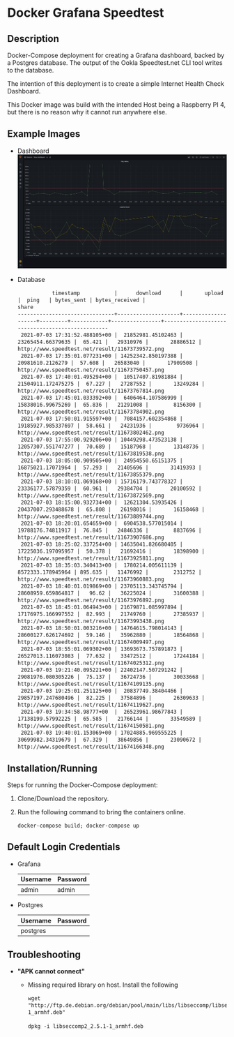 # Docker Grafana Speedtest

## Description

Docker-Compose deployment for creating a Grafana dashboard, backed by a Postgres
database.  The output of the Ookla Speedtest.net CLI tool writes to the database.

The intention of this deployment is to create a simple Internet Health Check
Dashboard.

This Docker image was build with the intended Host being a Raspberry PI 4, but
there is no reason why it cannot run anywhere else.

## Example Images

- Dashboard
  ![](./img/InternetHealthCheck%20-%20Grafana.png "Dashboard Example 1")

- Database

  ```
             timestamp           |      download      |       upload       |  ping   | bytes_sent | bytes_received |                      share
  -------------------------------+--------------------+--------------------+---------+------------+----------------+-------------------------------------------------
   2021-07-03 17:31:52.488105+00 |  21852981.45102463 |  23265454.66379635 |  65.421 |   29310976 |       28886512 | http://www.speedtest.net/result/11673739572.png
   2021-07-03 17:35:01.077231+00 | 14252342.850197388 |   20981610.2126279 |  57.608 |   26583040 |       17909508 | http://www.speedtest.net/result/11673750457.png
   2021-07-03 17:40:01.495294+00 |  10517407.81981884 | 21504911.172475275 |  67.227 |   27287552 |       13249284 | http://www.speedtest.net/result/11673767814.png
   2021-07-03 17:45:01.033392+00 |  6406464.107586999 |  15838016.99675269 |  65.836 |   21291008 |        8156300 | http://www.speedtest.net/result/11673784902.png
   2021-07-03 17:50:01.915597+00 |  7084157.602354868 | 19185927.985337697 |  58.661 |   24231936 |        9736964 | http://www.speedtest.net/result/11673802462.png
   2021-07-03 17:55:00.929206+00 | 10449298.473523138 | 12057307.551747277 |  70.689 |   15187968 |       13148736 | http://www.speedtest.net/result/11673819538.png
   2021-07-03 18:05:00.909505+00 |  24954550.65151375 |  16875021.17071964 |  57.293 |   21405696 |       31419393 | http://www.speedtest.net/result/11673855379.png
   2021-07-03 18:10:01.069168+00 | 15716179.743778327 |  23336177.57879359 |  60.961 |   29384704 |       20100592 | http://www.speedtest.net/result/11673872569.png
   2021-07-03 18:15:00.932734+00 |  12621304.53935426 | 20437007.293488678 |  65.808 |   26198016 |       16158468 | http://www.speedtest.net/result/11673889744.png
   2021-07-03 18:20:01.654659+00 |  6904538.577015014 |  19788176.74811917 |  76.845 |   24846336 |        8837696 | http://www.speedtest.net/result/11673907686.png
   2021-07-03 18:25:02.337254+00 | 14635041.826680405 | 17225036.197095957 |  50.378 |   21692416 |       18398900 | http://www.speedtest.net/result/11673925811.png
   2021-07-03 18:35:03.340413+00 |  1780214.005611139 |  8572333.178945964 | 895.635 |   11476992 |        2312752 | http://www.speedtest.net/result/11673960883.png
   2021-07-03 18:40:01.019869+00 | 23705113.343745794 | 28608959.659864817 |   96.62 |   36225024 |       31600388 | http://www.speedtest.net/result/11673976892.png
   2021-07-03 18:45:01.064943+00 | 21679871.085997894 | 17176975.166997552 |  82.993 |   21749760 |       27385937 | http://www.speedtest.net/result/11673993438.png
   2021-07-03 18:50:01.003216+00 | 14764615.798014143 | 28600127.626174692 |  59.146 |   35962880 |       18564868 | http://www.speedtest.net/result/11674009497.png
   2021-07-03 18:55:01.069302+00 | 13693673.757891873 | 26527013.116073083 |  77.632 |   33472512 |       17244184 | http://www.speedtest.net/result/11674025312.png
   2021-07-03 19:21:40.095221+00 | 22402147.507291242 | 29081976.080305226 |  75.137 |   36724736 |       30033668 | http://www.speedtest.net/result/11674109135.png
   2021-07-03 19:25:01.251125+00 |  20837749.38404466 | 29857197.247680496 |  82.225 |   37584896 |       26309633 | http://www.speedtest.net/result/11674119627.png
   2021-07-03 19:34:58.98777+00  |  26523961.98677843 |  17138199.57992225 |  65.585 |   21766144 |       33549589 | http://www.speedtest.net/result/11674150581.png
   2021-07-03 19:40:01.153069+00 | 17024885.969555225 |  30699982.34319679 |  67.329 |   38649856 |       23090672 | http://www.speedtest.net/result/11674166348.png
  ```

## Installation/Running

Steps for running the Docker-Compose deployment:

1. Clone/Download the repository.

2. Run the following command to bring the containers online.

   ```shell
   docker-compose build; docker-compose up
   ```

## Default Login Credentials

- Grafana

  | Username | Password |
  |----------|----------|
  | admin    | admin    |

- Postgres

  | Username | Password |
  |----------|----------|
  | postgres |          |

## Troubleshooting

- **"APK cannot connect"**
  - Missing required library on host.  Install the following

    ```shell
    wget "http://ftp.de.debian.org/debian/pool/main/libs/libseccomp/libseccomp2_2.5.1-1_armhf.deb"
    
    dpkg -i libseccomp2_2.5.1-1_armhf.deb
    ```
